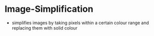 # Image-Simplification
- simplifies images by taking pixels within a certain colour range and replacing them with solid colour
